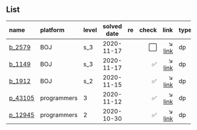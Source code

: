 ## List
| name                                      | platform    | level | solved date | re | check                | link                                                                                 | type             |
|:------------------------------------------|:------------|:------|:-----------:|:--:|---------------------:|-------------------------------------------------------------------------------------:|:-----------------|
| [b_2579](/boj/silver/2579.cpp)            | BOJ         | s_3   | 2020-11-17  |    | :white_large_square: | :arrow_lower_right: [link](https://www.acmicpc.net/problem/2579)                     | dp               |
| [b_1149](/boj/silver/1149.cpp)            | BOJ         | s_3   | 2020-11-17  |    | :white_check_mark:   | :arrow_lower_right: [link](https://www.acmicpc.net/problem/1149)                     | dp               |
| [b_1912](/boj/silver/1912.cpp)            | BOJ         | s_2   | 2020-11-15  |    | :white_check_mark:   | :arrow_lower_right: [link](https://www.acmicpc.net/problem/1912)                     | dp               |
| [p_43105](/programmers/3_level/43105.cpp) | programmers | 3     | 2020-11-12  |    | :white_check_mark:   | :arrow_lower_right: [link](https://programmers.co.kr/learn/courses/30/lessons/43105) | dp               |
| [p_12945](/programmers/2_level/12945.cpp) | programmers | 2     | 2020-10-30  |    | :white_check_mark:   | :arrow_lower_right: [link](https://programmers.co.kr/learn/courses/30/lessons/12945) | dp               |